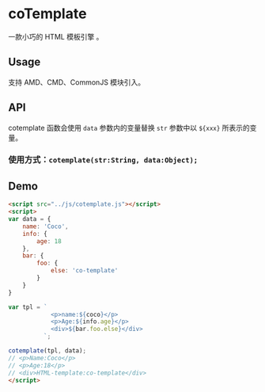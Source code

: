 # coTemplate

一款小巧的 HTML 模板引擎 。

## Usage 

支持 AMD、CMD、CommonJS 模块引入。

## API

cotemplate 函数会使用 `data` 参数内的变量替换 `str` 参数中以 `${xxx}` 所表示的变量。

### 使用方式：`cotemplate(str:String, data:Object);`

## Demo

``` HTML
<script src="../js/cotemplate.js"></script>
<script>
var data = {
    name: 'Coco',
    info: {
        age: 18
    },
    bar: {
        foo: {
            else: 'co-template'
        }
    }
}

var tpl = `
            <p>name:${coco}</p>
            <p>Age:${info.age}</p>
            <div>${bar.foo.else}</div>
          `;

cotemplate(tpl, data);
// <p>Name:Coco</p>        
// <p>Age:18</p>        
// <div>HTML-template:co-template</div>
</script>      
```

